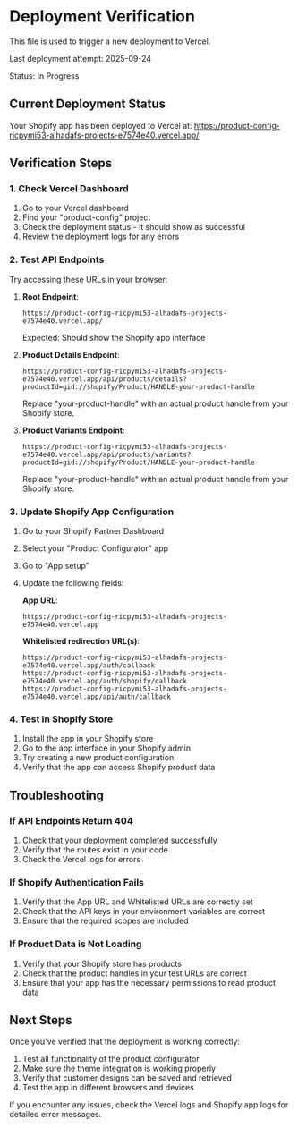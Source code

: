 # Deployment Verification

This file is used to trigger a new deployment to Vercel.

Last deployment attempt: 2025-09-24

Status: In Progress

## Current Deployment Status
Your Shopify app has been deployed to Vercel at:
https://product-config-ricpymi53-alhadafs-projects-e7574e40.vercel.app/

## Verification Steps

### 1. Check Vercel Dashboard
1. Go to your Vercel dashboard
2. Find your "product-config" project
3. Check the deployment status - it should show as successful
4. Review the deployment logs for any errors

### 2. Test API Endpoints
Try accessing these URLs in your browser:

1. **Root Endpoint**:
   ```
   https://product-config-ricpymi53-alhadafs-projects-e7574e40.vercel.app/
   ```
   Expected: Should show the Shopify app interface

2. **Product Details Endpoint**:
   ```
   https://product-config-ricpymi53-alhadafs-projects-e7574e40.vercel.app/api/products/details?productId=gid://shopify/Product/HANDLE-your-product-handle
   ```
   Replace "your-product-handle" with an actual product handle from your Shopify store.

3. **Product Variants Endpoint**:
   ```
   https://product-config-ricpymi53-alhadafs-projects-e7574e40.vercel.app/api/products/variants?productId=gid://shopify/Product/HANDLE-your-product-handle
   ```
   Replace "your-product-handle" with an actual product handle from your Shopify store.

### 3. Update Shopify App Configuration
1. Go to your Shopify Partner Dashboard
2. Select your "Product Configurator" app
3. Go to "App setup"
4. Update the following fields:

   **App URL**:
   ```
   https://product-config-ricpymi53-alhadafs-projects-e7574e40.vercel.app
   ```

   **Whitelisted redirection URL(s)**:
   ```
   https://product-config-ricpymi53-alhadafs-projects-e7574e40.vercel.app/auth/callback
   https://product-config-ricpymi53-alhadafs-projects-e7574e40.vercel.app/auth/shopify/callback
   https://product-config-ricpymi53-alhadafs-projects-e7574e40.vercel.app/api/auth/callback
   ```

### 4. Test in Shopify Store
1. Install the app in your Shopify store
2. Go to the app interface in your Shopify admin
3. Try creating a new product configuration
4. Verify that the app can access Shopify product data

## Troubleshooting

### If API Endpoints Return 404
1. Check that your deployment completed successfully
2. Verify that the routes exist in your code
3. Check the Vercel logs for errors

### If Shopify Authentication Fails
1. Verify that the App URL and Whitelisted URLs are correctly set
2. Check that the API keys in your environment variables are correct
3. Ensure that the required scopes are included

### If Product Data is Not Loading
1. Verify that your Shopify store has products
2. Check that the product handles in your test URLs are correct
3. Ensure that your app has the necessary permissions to read product data

## Next Steps

Once you've verified that the deployment is working correctly:

1. Test all functionality of the product configurator
2. Make sure the theme integration is working properly
3. Verify that customer designs can be saved and retrieved
4. Test the app in different browsers and devices

If you encounter any issues, check the Vercel logs and Shopify app logs for detailed error messages.